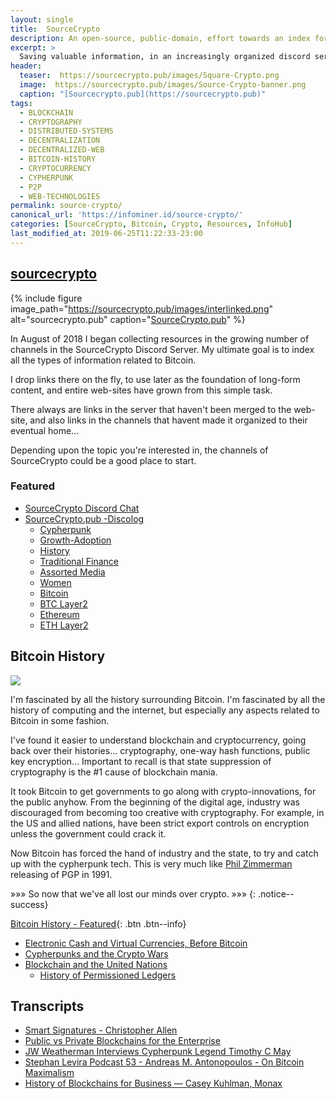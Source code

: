 ```yaml
---
layout: single
title:  SourceCrypto 
description: An open-source, public-domain, effort towards an index for all types of crypto-knowledge.
excerpt: >
  Saving valuable information, in an increasingly organized discord server with 170+ channels with links organized by topic.
header:
  teaser:  https://sourcecrypto.pub/images/Square-Crypto.png
  image:  https://sourcecrypto.pub/images/Source-Crypto-banner.png
  caption: "[Sourcecrypto.pub](https://sourcecrypto.pub)"
tags: 
  - BLOCKCHAIN
  - CRYPTOGRAPHY
  - DISTRIBUTED-SYSTEMS
  - DECENTRALIZATION
  - DECENTRALIZED-WEB
  - BITCOIN-HISTORY
  - CRYPTOCURRENCY
  - CYPHERPUNK
  - P2P
  - WEB-TECHNOLOGIES
permalink: source-crypto/
canonical_url: 'https://infominer.id/source-crypto/'
categories: [SourceCrypto, Bitcoin, Crypto, Resources, InfoHub]
last_modified_at: 2019-06-25T11:22:33-23:00
---
```



## [sourcecrypto](https://github.com/sourcecrypto)

{% include figure image_path="https://sourcecrypto.pub/images/interlinked.png" alt="sourcecrypto.pub" caption="[SourceCrypto.pub](https://sourcecrypto.pub)" %}

In August of 2018 I began collecting resources in the growing number of channels in the SourceCrypto Discord Server. My ultimate goal is to index all the types of information related to Bitcoin.

I drop links there on the fly, to use later as the foundation of long-form content, and entire web-sites have grown from this simple task.

There always are links in the server that haven't been merged to the web-site, and also links in the channels that havent made it organized to their eventual home... 

Depending upon the topic you're interested in, the channels of SourceCrypto could be a good place to start.

### Featured

* [SourceCrypto Discord Chat](https://discord.gg/J66uZKq)
* [SourceCrypto.pub -Discolog](https://sourcecrypto.pub/discolog/)
  * [Cypherpunk](https://sourcecrypto.pub/discolog/general/cypherpunk/)
  * [Growth-Adoption](https://sourcecrypto.pub/discolog/general/growth-adoption/)
  * [History](https://sourcecrypto.pub/discolog/general/history/)
  * [Traditional Finance](https://sourcecrypto.pub/discolog/general/traditional-finance/)
  * [Assorted Media](https://sourcecrypto.pub/discolog/resources/assorted-media/)
  * [Women](https://sourcecrypto.pub/discolog/resources/women/)
  * [Bitcoin](https://sourcecrypto.pub/discolog/crypto/bitcoin/)
  * [BTC Layer2](https://sourcecrypto.pub/discolog/crypto/btc-layer2/)
  * [Ethereum](https://sourcecrypto.pub/discolog/crypto/ethereum/)
  * [ETH Layer2](https://sourcecrypto.pub/discolog/crypto/eth-layer2//)

## Bitcoin History

<img src="https://sourcecrypto.pub/bitcoin-history/assets/img/BitcoinHistory.png"/>

I'm fascinated by all the history surrounding Bitcoin. I'm fascinated by all the history of computing and the internet, but especially any aspects related to Bitcoin in some fashion. 

I've found it easier to understand blockchain and cryptocurrency, going back over their histories... cryptography, one-way hash functions, public key encryption... Important to recall is that state suppression of cryptography is the #1 cause of blockchain mania.

It took Bitcoin to get governments to go along with crypto-innovations, for the public anyhow. From the beginning of the digital age, industry was discouraged from becoming too creative with cryptography. For example, in the US and allied nations, have been strict export controls on encryption unless the government could crack it.

Now Bitcoin has forced the hand of industry and the state, to try and catch up with the cypherpunk tech. This is very much like [Phil Zimmerman](https://web-work.tools/practical-public-key-crypto/#phil-zimmerman) releasing of PGP in 1991.

»»» So now that we've all lost our minds over crypto. »»»
{: .notice--success}

[Bitcoin History - Featured](https://sourcecrypto.pub/bitcoin-history){: .btn .btn--info}

* [Electronic Cash and Virtual Currencies, Before Bitcoin](https://sourcecrypto.pub/bitcoin-history/electronic-cash/)
* [Cypherpunks and the Crypto Wars](https://sourcecrypto.pub/bitcoin-history/cypherpunks/)
* [Blockchain and the United Nations](https://sourcecrypto.pub/bitcoin-history/UnitedNations/)
  * [History of Permissioned Ledgers](https://sourcecrypto.pub/bitcoin-history/permissioned/)

## Transcripts

* [Smart Signatures - Christopher Allen](https://sourcecrypto.pub/transcripts/smart-signatures-christopher-allen/)
* [Public vs Private Blockchains for the Enterprise](https://sourcecrypto.pub/transcripts/public-private-blockchain-wolpert-gendal-brown/)
* [JW Weatherman Interviews Cypherpunk Legend Timothy C May](transcripts/JW-Weatherman-Interview-Tim-May/)
* [Stephan Levira Podcast 53 - Andreas M. Antonopoulos - On Bitcoin Maximalism](/transcripts/SLP53-Antonopolis-on-Maximalism-Transcript)
* [History of Blockchains for Business — Casey Kuhlman, Monax](blockchain-for-business-history/)

